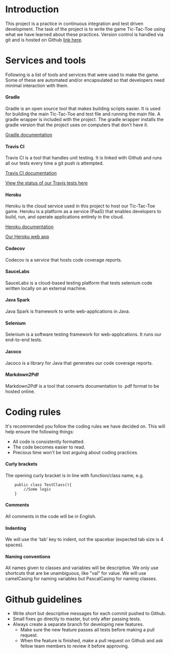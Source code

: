 # Introduction
This project is a practice in continuous integration and test driven development. The task of the project is to write the game Tic-Tac-Toe using what we have learned about these practices. Version control is handled via git and is hosted on Github [link here](https://github.com/PepsiPistol/TicTacToe.git).

# Services and tools
Following is a list of tools and services that were used to make the game. 
Some of these are automated and/or encapsulated so that developers need minimal interaction with them.

#### Gradle
Gradle is an open source tool that makes building scripts easier. It is used for building the main Tic-Tac-Toe and test file and running the main file.
A gradle wrapper is included with the project. The gradle wrapper installs the gradle version that the project uses on computers that don't have it.

[Gradle documentation](https://gradle.org/guides/#getting-started)

#### Travis CI
Travis CI is a tool that handles unit testing. It is linked with Github and runs all our tests every time a git push is attempted.

[Travis CI documentation](https://docs.travis-ci.com/)

[View the status of our Travis tests here](https://travis-ci.org/PepsiPistol/TicTacToe)
#### Heroku
Heroku is the cloud service used in this project to host our Tic-Tac-Toe game.
Heroku is a platform as a service (PaaS) that enables developers to build, run, and operate applications entirely in the cloud.

[Heroku documentation](https://devcenter.heroku.com/articles/getting-started-with-java#introduction)

[Our Heroku web app](https://pepsilove.herokuapp.com/)

#### Codecov
Codecov is a service that hosts code coverage reports.

#### SauceLabs
SauceLabs is a cloud-based testing platform that tests selenium code written locally on an external machine.

#### Java Spark
Java Spark is framework to write web-applications in Java.

#### Selenium
Selenium is a software testing framework for web-applications. It runs our end-to-end tests.

#### Jacoco
Jacoco is a library for Java that generates our code coverage reports.

#### Markdown2Pdf
Markdown2Pdf is a tool that converts documentation to .pdf format to be hosted online.



# Coding rules
It's recommended you follow the coding rules we have decided on. This will help ensure the following things:

- All code is consistently formatted.
- The code becomes easier to read.
- Precious time won't be lost arguing about coding practices.

#### Curly brackets
The opening curly bracket is in line with function/class name, e.g.    
~~~~
    public class TestClass(){
        //Some logic
    }
~~~~

#### Comments
All comments in the code will be in English.

#### Indenting
We will use the 'tab' key to indent, not the spacebar (expected tab size is 4 spaces).

#### Naming conventions
All names given to classes and variables will be descriptive. We only use shortcuts that 
are be unambiguous, like "val" for value. We will use camelCasing for naming variables but 
PascalCasing for naming classes.

# Github guidelines

- Write short but descriptive messages for each commit pushed to Github.
- Small fixes go directly to master, but only after passing tests.
- Always create a separate branch for developing new features.
  - Make sure the new feature passes all tests before making a pull request.
  - When the feature is finished, make a pull request on Github and ask fellow team members to review it before approving.





